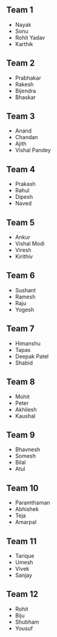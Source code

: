 ## Team 1
- Nayak
- Sonu
- Rohit Yadav
- Karthik

## Team 2
- Prabhakar
- Rakesh
- Bijendra
- Bhaskar

## Team 3
- Anand
- Chandan
- Ajith
- Vishal Pandey

## Team 4
- Prakash
- Rahul
- Dipesh
- Naved

## Team 5
- Ankur
- Vishal Modi
- Viresh
- Kirithiv

## Team 6
- Sushant
- Ramesh
- Raju
- Yogesh

## Team 7
- Himanshu
- Tapas
- Deepak Patel
- Shabid

## Team 8
- Mohit
- Peter
- Akhilesh
- Kaushal

## Team 9 
- Bhavnesh
- Somesh
- Bilal
- Atul

## Team 10
- Paramthaman
- Abhishek
- Teja
- Amarpal

## Team 11
- Tarique
- Umesh
- Vivek
- Sanjay

## Team 12
- Rohit
- Biju
- Shubham
- Yousuf